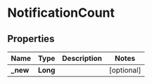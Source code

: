 
# NotificationCount

## Properties
Name | Type | Description | Notes
------------ | ------------- | ------------- | -------------
**_new** | **Long** |  |  [optional]



